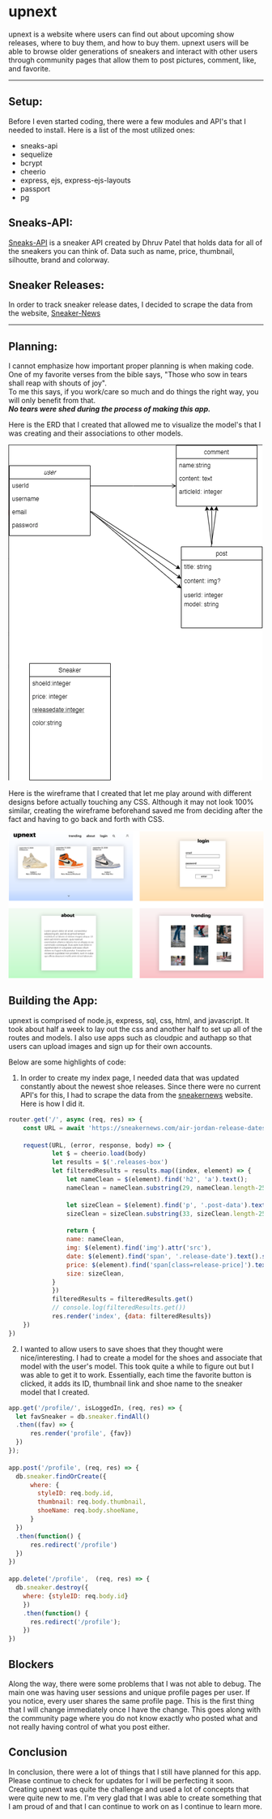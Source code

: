 # upnext
upnext is a website where users can find out about upcoming show releases, where to buy them, and how to buy them. upnext users will be able to browse older generations of sneakers and interact with other users through community pages that allow them to post pictures, comment, like, and favorite.

<hr>

## Setup:
Before I even started coding, there were a few modules and API's that I needed to install. Here is a list of the most utilized ones:
-   sneaks-api
-   sequelize
-   bcrypt
-   cheerio
-   express, ejs, express-ejs-layouts
-   passport
-   pg

## Sneaks-API:
[Sneaks-API](https://github.com/druv5319/Sneaks-API) is a sneaker API created by Dhruv Patel that holds data for all of the sneakers you can think of. Data such as name, price, thumbnail, silhoutte, brand and colorway.

## Sneaker Releases:
In order to track sneaker release dates, I decided to scrape the data from the website, [Sneaker-News](https://sneakernews.com/air-jordan-release-dates/)

<hr>

## Planning:
I cannot emphasize how important proper planning is when making code. <br>
One of my favorite verses from the bible says, "Those who sow in tears shall reap with shouts of joy". <br>
To me this says, if you work/care so much and do things the right way, you will only benefit from that. <br>
__*No tears were shed during the process of making this app.*__

Here is the ERD that I created that allowed me to visualize the model's that I was creating and their associations to other models.

![ERD](./assets/erd2.png)

Here is the wireframe that I created that let me play around with different designs before actually touching any CSS. Although it may not look 100% similar, creating the wireframe beforehand saved me from deciding after the fact and having to go back and forth with CSS. 

![wireframe](./assets/wireframe.png) 

## Building the App:
upnext is comprised of node.js, express, sql, css, html, and javascript. 
It took about half a week to lay out the css and another half to set up all of the routes and models. I also use apps such as cloudpic and authapp so that users can upload images and sign up for their own accounts. 

Below are some highlights of code: 

1. In order to create my index page, I needed data that was updated constantly about the newest shoe releases. Since there were no current API's for this, I had to scrape the data from the [sneakernews](https://sneakernews.com/air-jordan-release-dates) website. Here is how I did it. 
``` javascript
router.get('/', async (req, res) => {
    const URL = await 'https://sneakernews.com/air-jordan-release-dates/'

    request(URL, (error, response, body) => {
            let $ = cheerio.load(body)
            let results = $('.releases-box')
            let filteredResults = results.map((index, element) => {
                let nameClean = $(element).find('h2', 'a').text();
                nameClean = nameClean.substring(29, nameClean.length-25)

                let sizeClean = $(element).find('p', '.post-data').text();
                sizeClean = sizeClean.substring(33, sizeClean.length-250)

                return {
                name: nameClean,
                img: $(element).find('img').attr('src'),
                date: $(element).find('span', '.release-date').text().substring(29,34),
                price: $(element).find('span[class=release-price]').text(),
                size: sizeClean,
            }
            })
            filteredResults = filteredResults.get()
            // console.log(filteredResults.get())
            res.render('index', {data: filteredResults})
    })
})
```

2. I wanted to allow users to save shoes that they thought were nice/interesting. I had to create a model for the shoes and associate that model with the user's model. This took quite a while to figure out but I was able to get it to work. Essentially, each time the favorite button is clicked, it adds its ID, thumbnail link and shoe name to the sneaker model that I created.

``` javascript
app.get('/profile/', isLoggedIn, (req, res) => {
  let favSneaker = db.sneaker.findAll()
  .then((fav) => {
      res.render('profile', {fav})
  })
});

app.post('/profile', (req, res) => {
  db.sneaker.findOrCreate({
      where: {
        styleID: req.body.id,
        thumbnail: req.body.thumbnail,
        shoeName: req.body.shoeName,
      }
  })
  .then(function() {
      res.redirect('/profile')
  })
})

app.delete('/profile',  (req, res) => {
  db.sneaker.destroy({
    where: {styleID: req.body.id}
    })
    .then(function() {
      res.redirect('/profile');
    })
})
```

## Blockers
Along the way, there were some problems that I was not able to debug. 
The main one was having user sessions and unique profile pages per user. If you notice, every user shares the same profile page. This is the first thing that I will change immediately once I have the change. This goes along with the community page where you do not know exactly who posted what and not really having control of what you post either.

## Conclusion

In conclusion, there were a lot of things that I still have planned for this app. Please continue to check for updates for I will be perfecting it soon. 
Creating upnext was quite the challenge and used a lot of concepts that were quite new to me. I'm very glad that I was able to create something that I am proud of and that I can continue to work on as I continue to learn more. 